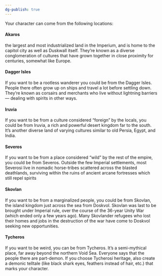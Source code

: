 ```yaml
---
dg-publish: true
---
```

Your character can come from the following locations:

#### Akaros
the largest and most industrialized land in the Imperium, and is home to the capitol city as well as Duskwall itself. They’re known as a diverse conglomeration of cultures that have grown together in close proximity for centuries, somewhat like Europe.

#### Dagger Isles
If you want to be a rootless wanderer you could be from the Dagger Isles. People there often grow up on ships and travel a lot before settling down. They’re known as corsairs and merchants who live without lightning barriers— dealing with spirits in other ways.

#### Iruvia
If you want to be from a culture considered “foreign” by the locals, you could
be from Iruvia, a rich and powerful desert kingdom far to the south. It’s
another diverse land of varying cultures similar to old Persia, Egypt, and India.

#### Severos
If you want to be from a place considered “wild” by the rest of the empire, you
could be from Severos. Outside the few Imperial settlements, most Severosi
live in nomadic horse-tribes scattered across the blasted deathlands, surviving
within the ruins of ancient arcane fortresses which still repel spirits

#### Skovlan
If you want to be from a marginalized people, you could be from Skovlan,
the island kingdom just across the sea from Doskvol. Skovlan was last to be
brought under Imperial rule, over the course of the 36-year Unity War (which
ended only a few years ago). Many Skovlander refugees who lost their homes
and jobs in the destruction of the war have come to Doskvol seeking new
opportunities.

#### Tycheros
If you want to be weird, you can be from Tycheros. It’s a semi-mythical place,
far away beyond the northern Void Sea. Everyone says that the people there
are part-demon. If you choose Tycherosi heritage, also create a demonic telltale
(like black shark eyes, feathers instead of hair, etc.) that marks your character.